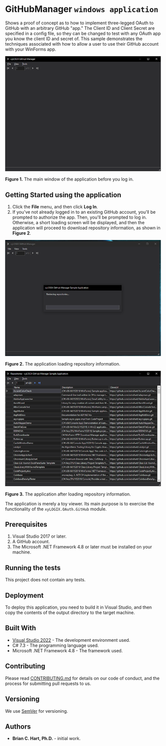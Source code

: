 ﻿# GitHubManager `windows application`

Shows a proof of concept as to how to implement three-legged OAuth to GitHub with an arbitrary GitHub \"app.\"  The Client ID and Client Secret are specified in a config file, so they can be changed to test with any OAuth app you know the client ID and secret of.  This sample demonstrates the techniques associated with how to allow a user to use their GitHub account with your WinForms app.

![Fig01](img/fig01.png)

**Figure 1.** The main window of the application before you log in.

## Getting Started using the application 

1. Click the **File** menu, and then click **Log In**.
2. If you've not already logged in to an existing GitHub account, you'll be prompted to authorize the app.  Then, you'll be prompted to log in.  Otherwise, a short loading screen will be displayed, and then the application will proceed to download repository information, as shown in **Figure 2**.

![Fig02](img/fig02.png)

**Figure 2.** The application loading repository information.

![Fig03](img/fig03.png)

**Figure 3.** The application after loading repository information.

The application is merely a toy viewer.  Its main purpose is to exercise the functionality of the `xyLOGIX.OAuth.GitHub` module.

## Prerequisites

1. Visual Studio 2017 or later.
2. A GitHub account.
3. The Microsoft .NET Framework 4.8 or later must be installed on your machine.

## Running the tests

This project does not contain any tests.

## Deployment

To deploy this application, you need to build it in Visual Studio, and then copy the contents of the output directory to the target machine.

## Built With

* [Visual Studio 2022](https://visualstudio.microsoft.com/) - The development environment used.
* C# 7.3 - The programming language used.
* Microsoft .NET Framework 4.8 - The framework used.

## Contributing

Please read [CONTRIBUTING.md](CONTRIBUTING.md) for details on our code of conduct, and the process for submitting pull requests to us.

## Versioning

We use [SemVer](http://semver.org/) for versioning.

## Authors

* **Brian C. Hart, Ph.D.** - initial work. 
